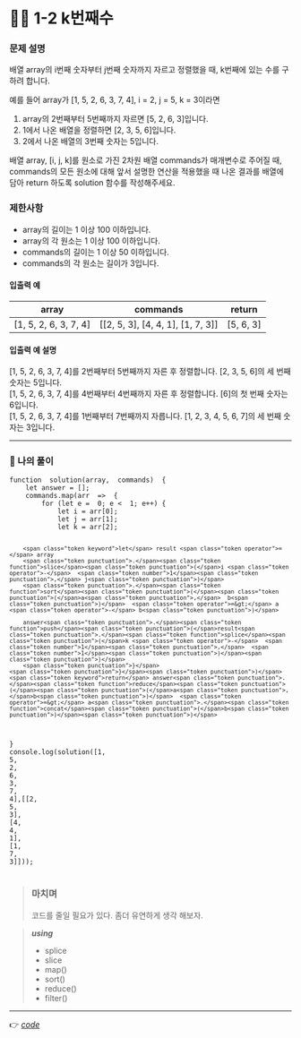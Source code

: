 <h1 id="👩‍💻-1-2-k번째수">👩‍💻 1-2 k번째수</h1>
<h3 id="문제-설명">문제 설명</h3>
<p>배열 array의 i번째 숫자부터 j번째 숫자까지 자르고 정렬했을 때, k번째에 있는 수를 구하려 합니다.</p>
<p>예를 들어 array가 [1, 5, 2, 6, 3, 7, 4], i = 2, j = 5, k = 3이라면</p>
<ol>
<li>array의 2번째부터 5번째까지 자르면 [5, 2, 6, 3]입니다.</li>
<li>1에서 나온 배열을 정렬하면 [2, 3, 5, 6]입니다.</li>
<li>2에서 나온 배열의 3번째 숫자는 5입니다.</li>
</ol>
<p>배열 array, [i, j, k]를 원소로 가진 2차원 배열 commands가 매개변수로 주어질 때, commands의 모든 원소에 대해 앞서 설명한 연산을 적용했을 때 나온 결과를 배열에 담아 return 하도록 solution 함수를 작성해주세요.</p>
<h3 id="제한사항">제한사항</h3>
<ul>
<li>array의 길이는 1 이상 100 이하입니다.</li>
<li>array의 각 원소는 1 이상 100 이하입니다.</li>
<li>commands의 길이는 1 이상 50 이하입니다.</li>
<li>commands의 각 원소는 길이가 3입니다.</li>
</ul>
<h4 id="입출력-예">입출력 예</h4>

<table>
<thead>
<tr>
<th>array</th>
<th>commands</th>
<th>return</th>
</tr>
</thead>
<tbody>
<tr>
<td>[1, 5, 2, 6, 3, 7, 4]</td>
<td>[[2, 5, 3], [4, 4, 1], [1, 7, 3]]</td>
<td>[5, 6, 3]</td>
</tr>
</tbody>
</table><h4 id="입출력-예-설명">입출력 예 설명</h4>
<p>[1, 5, 2, 6, 3, 7, 4]를 2번째부터 5번째까지 자른 후 정렬합니다. [2, 3, 5, 6]의 세 번째 숫자는 5입니다.<br>
[1, 5, 2, 6, 3, 7, 4]를 4번째부터 4번째까지 자른 후 정렬합니다. [6]의 첫 번째 숫자는 6입니다.<br>
[1, 5, 2, 6, 3, 7, 4]를 1번째부터 7번째까지 자릅니다. [1, 2, 3, 4, 5, 6, 7]의 세 번째 숫자는 3입니다.</p>
<hr>
<h3 id="👤-나의-풀이">👤 나의 풀이</h3>
<pre class=" language-js"><code class="prism  language-js"><span class="token keyword">function</span>  <span class="token function">solution</span><span class="token punctuation">(</span>array<span class="token punctuation">,</span>  commands<span class="token punctuation">)</span>  <span class="token punctuation">{</span>
	<span class="token keyword">let</span> answer <span class="token operator">=</span> <span class="token punctuation">[</span><span class="token punctuation">]</span><span class="token punctuation">;</span>
	commands<span class="token punctuation">.</span><span class="token function">map</span><span class="token punctuation">(</span>arr  <span class="token operator">=&gt;</span>  <span class="token punctuation">{</span>
		<span class="token keyword">for</span> <span class="token punctuation">(</span><span class="token keyword">let</span> e <span class="token operator">=</span>  <span class="token number">0</span><span class="token punctuation">;</span> e <span class="token operator">&lt;</span>  <span class="token number">1</span><span class="token punctuation">;</span> e<span class="token operator">++</span><span class="token punctuation">)</span> <span class="token punctuation">{</span>
			<span class="token keyword">let</span> i <span class="token operator">=</span> arr<span class="token punctuation">[</span><span class="token number">0</span><span class="token punctuation">]</span><span class="token punctuation">;</span>
			<span class="token keyword">let</span> j <span class="token operator">=</span> arr<span class="token punctuation">[</span><span class="token number">1</span><span class="token punctuation">]</span><span class="token punctuation">;</span>
			<span class="token keyword">let</span> k <span class="token operator">=</span> arr<span class="token punctuation">[</span><span class="token number">2</span><span class="token punctuation">]</span><span class="token punctuation">;</span>

		<span class="token keyword">let</span> result <span class="token operator">=</span> array
		<span class="token punctuation">.</span><span class="token function">slice</span><span class="token punctuation">(</span>i <span class="token operator">-</span>  <span class="token number">1</span><span class="token punctuation">,</span> j<span class="token punctuation">)</span>
		<span class="token punctuation">.</span><span class="token function">sort</span><span class="token punctuation">(</span><span class="token punctuation">(</span>a<span class="token punctuation">,</span>  b<span class="token punctuation">)</span>  <span class="token operator">=&gt;</span> a <span class="token operator">-</span> b<span class="token punctuation">)</span>
		
		answer<span class="token punctuation">.</span><span class="token function">push</span><span class="token punctuation">(</span>result<span class="token punctuation">.</span><span class="token function">splice</span><span class="token punctuation">(</span>k <span class="token operator">-</span>  <span class="token number">1</span><span class="token punctuation">,</span>  <span class="token number">1</span><span class="token punctuation">)</span><span class="token punctuation">)</span>
		<span class="token punctuation">}</span>
	<span class="token punctuation">}</span><span class="token punctuation">)</span>
	<span class="token keyword">return</span> answer<span class="token punctuation">.</span><span class="token function">reduce</span><span class="token punctuation">(</span><span class="token punctuation">(</span>a<span class="token punctuation">,</span>b<span class="token punctuation">)</span>  <span class="token operator">=&gt;</span> a<span class="token punctuation">.</span><span class="token function">concat</span><span class="token punctuation">(</span>b<span class="token punctuation">)</span><span class="token punctuation">)</span>
<span class="token punctuation">}</span>
console<span class="token punctuation">.</span><span class="token function">log</span><span class="token punctuation">(</span><span class="token function">solution</span><span class="token punctuation">(</span><span class="token punctuation">[</span><span class="token number">1</span><span class="token punctuation">,</span>  <span class="token number">5</span><span class="token punctuation">,</span>  <span class="token number">2</span><span class="token punctuation">,</span>  <span class="token number">6</span><span class="token punctuation">,</span>  <span class="token number">3</span><span class="token punctuation">,</span>  <span class="token number">7</span><span class="token punctuation">,</span>  <span class="token number">4</span><span class="token punctuation">]</span><span class="token punctuation">,</span><span class="token punctuation">[</span><span class="token punctuation">[</span><span class="token number">2</span><span class="token punctuation">,</span>  <span class="token number">5</span><span class="token punctuation">,</span>  <span class="token number">3</span><span class="token punctuation">]</span><span class="token punctuation">,</span> <span class="token punctuation">[</span><span class="token number">4</span><span class="token punctuation">,</span>  <span class="token number">4</span><span class="token punctuation">,</span>  <span class="token number">1</span><span class="token punctuation">]</span><span class="token punctuation">,</span> <span class="token punctuation">[</span><span class="token number">1</span><span class="token punctuation">,</span>  <span class="token number">7</span><span class="token punctuation">,</span>  <span class="token number">3</span><span class="token punctuation">]</span><span class="token punctuation">]</span><span class="token punctuation">)</span><span class="token punctuation">)</span><span class="token punctuation">;</span>
</code></pre>
<blockquote>
<h3 id="마치며">마치며</h3>
<p>코드를 줄일 필요가 있다.  좀더 유연하게 생각 해보자.</p>
</blockquote>
<blockquote>
<p><em><strong>using</strong></em></p>
<ul>
<li>splice</li>
<li>slice</li>
<li>map()</li>
<li>sort()</li>
<li>reduce()</li>
<li>filter()</li>
</ul>
</blockquote>
<hr>
<p>👉 <a href="https://github.com/gay0ung/Algorithm/blob/master/PROGRAMMERS/LEVEL_01/%E2%9C%A8%20code-re/02_k%EB%B2%88%EC%A7%B8%EC%88%98.html"><em>code</em></a></p>

